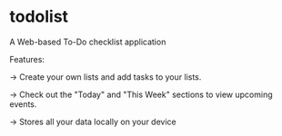# todolist

A Web-based To-Do checklist application

Features:

-> Create your own lists and add tasks to your lists.

-> Check out the "Today" and "This Week" sections to view upcoming events.

-> Stores all your data locally on your device
